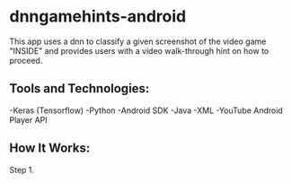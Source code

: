 # dnngamehints-android
This app uses a dnn to classify a given screenshot of the video game "INSIDE" and provides users with a video walk-through hint on how to proceed. 

## Tools and Technologies:
-Keras (Tensorflow)
-Python
-Android SDK
-Java
-XML
-YouTube Android Player API

## How It Works:

Step 1.


